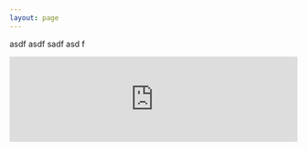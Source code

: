 ```yaml
---
layout: page
---
```

<style>
  .footer {
    display: none;
  }
</style>
asdf
asdf
sadf
asd
f
<iframe scrolling="no" title="Symmetric Pattern Generator - Wallpaper Group p6m" src="https://www.geogebra.org/material/iframe/id/uu6a2zt2/width/1085/height/967/border/888888/sfsb/true/smb/false/stb/false/stbh/false/ai/false/asb/false/sri/false/rc/false/ld/false/sdz/false/ctl/false" width="100%" style="border:0px;"> </iframe>
